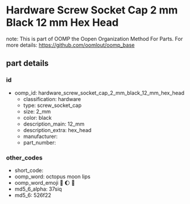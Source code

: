# Hardware Screw Socket Cap 2 mm Black 12 mm Hex Head  

note: This is part of OOMP the Oopen Organization Method For Parts. For more details: https://github.com/oomlout/oomp_base

##  part details





### id
* oomp_id: hardware_screw_socket_cap_2_mm_black_12_mm_hex_head
  * classification: hardware
  * type: screw_socket_cap
  * size: 2_mm
  * color: black
  * description_main: 12_mm
  * description_extra: hex_head
  * manufacturer: 
  * part_number: 

### other_codes
* short_code: 
* oomp_word: octopus moon lips
* oomp_word_emoji :octopus: :moon: :lips:
* md5_6_alpha: 37siq
* md5_6: 526f22